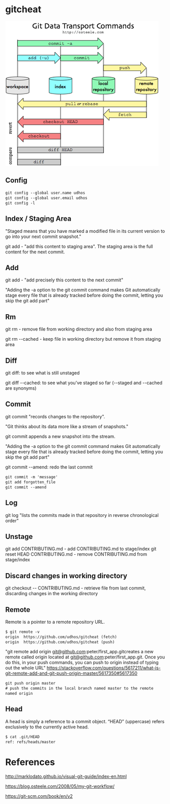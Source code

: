 # gitcheat

![commit](img/commit.png)

## Config

    git config --global user.name udhos
    git config --global user.email udhos
    git config -l

## Index / Staging Area

"Staged means that you have marked a modified file in its current version to go into your next commit snapshot."

git add - "add this content to staging area". The staging area is the full content for the next commit.

## Add

git add - "add precisely this content to the next commit"

"Adding the -a option to the git commit command makes Git automatically stage every file that is already tracked before doing the commit, letting you skip the git add part"

## Rm

git rm - remove file from working directory and also from staging area

git rm --cached - keep file in working directory but remove it from staging area

## Diff

git diff: to see what is still unstaged

git diff --cached: to see what you’ve staged so far (--staged and --cached are synonyms)

## Commit

git commit "records changes to the repository".

"Git thinks about its data more like a stream of snapshots."

git commit appends a new snapshot into the stream.

"Adding the -a option to the git commit command makes Git automatically stage every file that is already tracked before doing the commit, letting you skip the git add part"

git commit --amend: redo the last commit

    git commit -m 'message'
    git add forgotten_file
    git commit --amend

## Log

git log "lists the commits made in that repository in reverse chronological order"

## Unstage

git add CONTRIBUTING.md - add CONTRIBUTING.md to stage/index
git reset HEAD CONTRIBUTING.md - remove CONTRIBUTING.md from stage/index

## Discard changes in working directory

git checkout -- CONTRIBUTING.md - retrieve file from last commit, discarding changes in the working directory

## Remote

Remote is a pointer to a remote repository URL.

    $ git remote -v
    origin  https://github.com/udhos/gitcheat (fetch)
    origin  https://github.com/udhos/gitcheat (push)

"git remote add origin git@github.com:peter/first_app.gitcreates a new remote called origin located at git@github.com:peter/first_app.git. Once you do this, in your push commands, you can push to origin instead of typing out the whole URL"
https://stackoverflow.com/questions/5617211/what-is-git-remote-add-and-git-push-origin-master/5617350#5617350

    git push origin master
    # push the commits in the local branch named master to the remote named origin

## Head

A head is simply a reference to a commit object.
“HEAD” (uppercase) refers exclusively to the currently active head.

    $ cat .git/HEAD
    ref: refs/heads/master

# References

http://marklodato.github.io/visual-git-guide/index-en.html

https://blog.osteele.com/2008/05/my-git-workflow/

https://git-scm.com/book/en/v2
